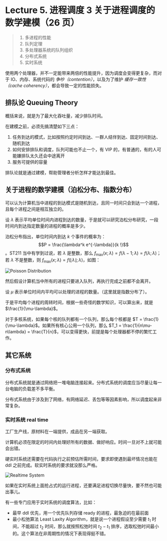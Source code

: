 # Lecture 5. 进程调度 3 关于进程调度的数学建模（26 页）

> 1. 多进程的性能
> 2. 队列定理
> 3. 多处理器系统的队列组织
> 4. 分布式系统
> 5. 实时系统

使用两个处理器，并不一定能带来两倍的性能提升，因为调度会变得更复杂，而对于 IO、内存、系统代码的 *争吵（contention）*，以及为了维护 *缓存一致性（cache coherency）*，都会导致一定的性能损失。

## 排队论 Queuing Theory

概括来说，就是为了最大化吞吐量，减少排队时间。

在建模之前，必须先搞清楚如下三点：

1. 任务到达的模式，比如按照约定时间到达、一群人结伴到达、固定时间到达、随机到达
2. 如何安排排队和调度，队列可能也不止一个，有 VIP 的，有普通的，有的人可能嫌排队太久还会中途离开
3. 服务可提供的容量

排队论就是通过建模，帮助管理者分析怎样才能达到最佳。

## 关于进程的数学建模（泊松分布、指数分布）

可以认为计算机当中进程的到达模式是随机到达，且同一时间只会到达一个进程，且每个进程之间是相互独立的。

设 $\lambda$ 表示平均单位时间内进程到达的数量，于是就可以研究泊松分布研究，一段时间内到达指定数量的进程的概率是多少。

泊松分布指出，单位时间内到达 $k$ 个事件的概率为：$$P = \frac{\lambda^k e^{-\lambda}}{k !}$$。ST211 当中有学到过说，若 $\lambda$ 是整数，那么 $f_{\max}(x;\lambda) = f(\lambda-1;\lambda) = f(\lambda;\lambda)$；若 $\lambda$ 不是整数，则 $f_{\max}(x;\lambda) = f(\lfloor\lambda\rfloor;\lambda)$，如图：

![Poisson Distribution](https://s2.loli.net/2023/06/16/LTb2lpKSDq4u6mc.png)

然后假设计算机当中所有的进程只要进入队列，再执行完成之前都不会离开。

设 $\mu$ 表示单位时间内平均可以处理的进程的数量。（这里就是指数分布了）。

于是平均每个进程的周转时间，根据一些奇怪的数学知识，可以算出来，就是 $\frac{1}{\mu-\lambda}$。

对于多核系统，如果每个核的队列都有一个队列，那么每个核都是 $T = \frac{1}{\mu-\lambda}$。如果所有核心公用一个队列，那么 $T_1 = \frac{1}{n\mu-n\lambda} = \frac{T}{n}$，可以变得更快，前提是每个处理器都不停的繁忙工作。

## 其它系统

### 分布式系统

分布式系统就是通过网络把一堆电脑连接起来。分布式系统的调度应当尽量让每一台电脑的负载差不多平衡。

分布式系统由于涉及到了网络，有网络延迟、丢包等等因素影响，所以调度起来非常复杂。

### 实时系统 real time

工厂生产线，原材料在一端提供，成品在另一端获取。

计算机必须在限定的时间内处理好所有的数据、做好响应。时间一旦对不上就可能会出错。

硬实时系统还需要在代码执行之前预估所需时间，要求即使遇到最坏情况也能在 ddl 之前完成。软实时系统的要求就没那么严格。

![Realtime System](https://s2.loli.net/2023/06/16/xN1CYihZk2E5dyj.png)

如果在实时系统上面抢占式的运行进程，还要满足进程切换尽量快，要不然也可能出事儿。

有一些专门应用于实时系统的调度算法，比如：

* 最早 ddl 优先，用一个优先队列存储 ready 的进程，最急迫的在最前面
* 最小松弛算法 Least Laxity Algorithm，就是说一个进程假设至少需要 $t_1$ 时间，不能超过 $t_2$ 时间，那么就按照松弛时间 $t_2-t_1$ 排序，选取松弛时间最小的。这个算法在非周期性的情况下表现得挺不错。
